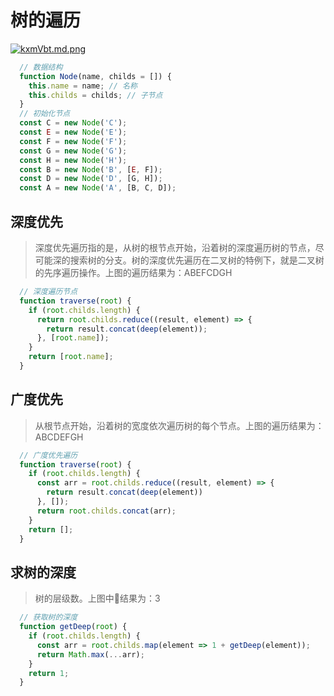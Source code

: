 # 树的遍历

[![kxmVbt.md.png](https://s2.ax1x.com/2019/03/07/kxmVbt.md.png)](https://imgchr.com/i/kxmVbt)

```javascript
  // 数据结构
  function Node(name, childs = []) {
    this.name = name; // 名称
    this.childs = childs; // 子节点
  }
  // 初始化节点
  const C = new Node('C');
  const E = new Node('E');
  const F = new Node('F');
  const G = new Node('G');
  const H = new Node('H');
  const B = new Node('B', [E, F]);
  const D = new Node('D', [G, H]);
  const A = new Node('A', [B, C, D]);
```

## 深度优先

> 深度优先遍历指的是，从树的根节点开始，沿着树的深度遍历树的节点，尽可能深的搜索树的分支。树的深度优先遍历在二叉树的特例下，就是二叉树的先序遍历操作。上图的遍历结果为：ABEFCDGH

``` javascript
  // 深度遍历节点
  function traverse(root) {
    if (root.childs.length) {
      return root.childs.reduce((result, element) => {
        return result.concat(deep(element));
      }, [root.name]);
    }
    return [root.name];
  }
```

## 广度优先

> 从根节点开始，沿着树的宽度依次遍历树的每个节点。上图的遍历结果为：ABCDEFGH

``` javascript
  // 广度优先遍历 
  function traverse(root) {
    if (root.childs.length) {
      const arr = root.childs.reduce((result, element) => {
        return result.concat(deep(element))
      }, []);
      return root.childs.concat(arr);
    }
    return [];
  }
```

## 求树的深度

> 树的层级数。上图中结果为：3

``` javascript
  // 获取树的深度
  function getDeep(root) {
    if (root.childs.length) {
      const arr = root.childs.map(element => 1 + getDeep(element));
      return Math.max(...arr);
    }
    return 1;
  }
```